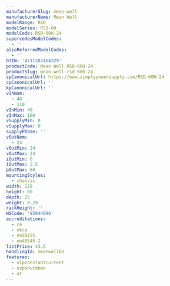 ```yaml
---
manufacturerSlug: mean-well
manufacturerName: Mean Well
modelRange: RSD
modelSeries: RSD-60
modelCode: RSD-60H-24
supercedesModelCodes:
  - ''
alsoReferredModelCodes:
  - ''
GTIN: '4711287464329'
productCode: Mean Well RSD-60H-24
productSlug: mean-well-rsd-60h-24
spCanonicalUrl: https://www.simplypowersupply.com/RSD-60H-24
cpCanonicalUrl: ''
kpCanonicalUrl: ''
vInNom:
  - 48
  - 110
vInMin: 40
vInMax: 160
vSupplyMin: 0
vSupplyMax: 0
supplyPhase: ''
vOutNom:
  - 24
vOutMin: 24
vOutMax: 24
iOutMin: 0
iOutMax: 2.5
pOutMax: 60
mountingStyles:
  - chassis
width: 128
height: 60
depth: 25
weight: 0.29
rackHeight: ''
HSCode: '85044090'
accreditations:
  - ce
  - ukca
  - en50155
  - en45545-2
listPrice: 43.5
handlingId: meanwellEU
features:
  - olpconstantcurrent
  - ovpshutdown
  - ot
---
```

